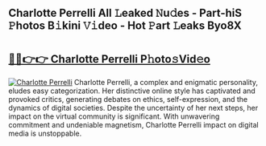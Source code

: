 ## Charlotte Perrelli All 𝙻eaked 𝙽u𝚍es - Part-hiS 𝙿hotos B𝚒kini 𝚅𝚒deo - Hot 𝙿art 𝙻eaks Byo8X

# <h2><a href="http://ld35eq1.urlbe.top/?page=Charlotte+Perrelli">🔗🔗👉👉 Charlotte Perrelli P𝚑oto𝚜Vid𝚎o</a></h2>

[![Charlotte Perrelli](https://i.imgur.com/eBuTRDB.gif)](http://ld35eq1.urlbe.top/?page=Charlotte+Perrelli)
Charlotte Perrelli, a complex and enigmatic personality, eludes easy categorization. Her distinctive online style has captivated and provoked critics, generating debates on ethics, self-expression, and the dynamics of digital societies. Despite the uncertainty of her next steps, her impact on the virtual community is significant. With unwavering commitment and undeniable magnetism, Charlotte Perrelli impact on digital media is unstoppable.
